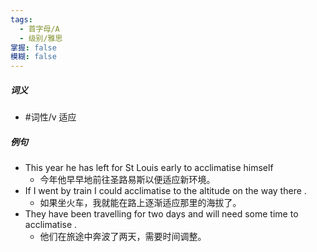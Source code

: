 ```yaml
---
tags:
  - 首字母/A
  - 级别/雅思
掌握: false
模糊: false
---
```

##### 词义
- #词性/v  适应
##### 例句
- This year he has left for St Louis early to acclimatise himself
	- 今年他早早地前往圣路易斯以便适应新环境。
- If I went by train I could acclimatise to the altitude on the way there .
	- 如果坐火车，我就能在路上逐渐适应那里的海拔了。
- They have been travelling for two days and will need some time to acclimatise .
	- 他们在旅途中奔波了两天，需要时间调整。
